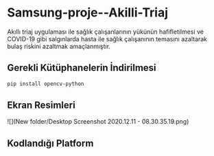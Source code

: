 # Samsung-proje--Akilli-Triaj

Akıllı triaj uygulaması ile sağlık çalışanlarının yükünün hafifletilmesi ve COVID-19 gibi salgınlarda hasta ile sağlık çalışanının temasını azaltarak bulaş riskini azaltmak amaçlanmıştır.

## Gerekli Kütüphanelerin İndirilmesi

```bash
pip install opencv-python
```

## Ekran Resimleri


![](New folder/Desktop Screenshot 2020.12.11 - 08.30.35.19.png)

## Kodlandığı Platform


